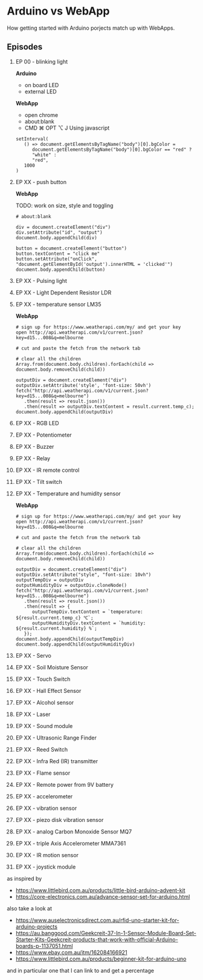 # Arduino vs WebApp

How getting started with Arduino porjects match up with WebApps.

## Episodes

1. EP 00 - blinking light

   **Arduino**

   - on board LED
   - external LED

   **WebApp**

   - open chrome
   - about:blank
   - CMD ⌘ OPT ⌥ J
     Using javascript

   ```
   setInterval(
      () => document.getElementsByTagName("body")[0].bgColor =
         document.getElementsByTagName("body")[0].bgColor == "red" ?
         "white" :
         "red",
      1000
   )
   ```

1. EP XX - push button

   **WebApp**

   TODO: work on size, style and toggling

   ```
   # about:blank

   div = document.createElement("div")
   div.setAttribute("id", "output")
   document.body.appendChild(div)

   button = document.createElement("button")
   button.textContent = "click me"
   button.setAttribute("onClick", "document.getElementById('output').innerHTML = 'clicked'")
   document.body.appendChild(button)
   ```

1. EP XX - Pulsing light

1. EP XX - Light Dependent Resistor LDR
1. EP XX - temperature sensor LM35

   **WebApp**

   ```
   # sign up for https://www.weatherapi.com/my/ and get your key
   open http://api.weatherapi.com/v1/current.json?key=d15...008&q=melbourne

   # cut and paste the fetch from the network tab

   # clear all the children
   Array.from(document.body.children).forEach(child => document.body.removeChild(child))

   outputDiv = document.createElement("div")
   outputDiv.setAttribute('style', 'font-size: 50vh')
   fetch("http://api.weatherapi.com/v1/current.json?key=d15...008&q=melbourne")
      .then(result => result.json())
      .then(result => outputDiv.textContent = result.current.temp_c);
   document.body.appendChild(outputDiv)
   ```

1. EP XX - RGB LED
1. EP XX - Potentiometer
1. EP XX - Buzzer
1. EP XX - Relay
1. EP XX - IR remote control
1. EP XX - Tilt switch
1. EP XX - Temperature and humidity sensor

   **WebApp**

   ```
   # sign up for https://www.weatherapi.com/my/ and get your key
   open http://api.weatherapi.com/v1/current.json?key=d15...008&q=melbourne

   # cut and paste the fetch from the network tab

   # clear all the children
   Array.from(document.body.children).forEach(child => document.body.removeChild(child))

   outputDiv = document.createElement("div")
   outputDiv.setAttribute("style", "font-size: 10vh")
   outputTempDiv = outputDiv
   outputHumidityDiv = outputDiv.cloneNode()
   fetch("http://api.weatherapi.com/v1/current.json?key=d15...008&q=melbourne")
      .then(result => result.json())
      .then(result => {
         outputTempDiv.textContent = `temperature: ${result.current.temp_c} ℃`;
         outputHumidityDiv.textContent = `humidity: ${result.current.humidity} %`;
      });
   document.body.appendChild(outputTempDiv)
   document.body.appendChild(outputHumidityDiv)
   ```

1. EP XX - Servo
1. EP XX - Soil Moisture Sensor
1. EP XX - Touch Switch
1. EP XX - Hall Effect Sensor
1. EP XX - Alcohol sensor
1. EP XX - Laser
1. EP XX - Sound module
1. EP XX - Ultrasonic Range Finder
1. EP XX - Reed Switch
1. EP XX - Infra Red (IR) transmitter
1. EP XX - Flame sensor
1. EP XX - Remote power from 9V battery
1. EP XX - accelerometer
1. EP XX - vibration sensor
1. EP XX - piezo disk vibration sensor
1. EP XX - analog Carbon Monoxide Sensor MQ7
1. EP XX - triple Axis Accelerometer MMA7361
1. EP XX - IR motion sensor
1. EP XX - joystick module

as inspired by

- https://www.littlebird.com.au/products/little-bird-arduino-advent-kit
- https://core-electronics.com.au/advance-sensor-set-for-arduino.html

also take a look at

- https://www.auselectronicsdirect.com.au/rfid-uno-starter-kit-for-arduino-projects
- https://au.banggood.com/Geekcreit-37-In-1-Sensor-Module-Board-Set-Starter-Kits-Geekcreit-products-that-work-with-official-Arduino-boards-p-1137051.html
- https://www.ebay.com.au/itm/162084166921
- https://www.littlebird.com.au/products/beginner-kit-for-arduino-uno

and in particular one that I can link to and get a percentage
